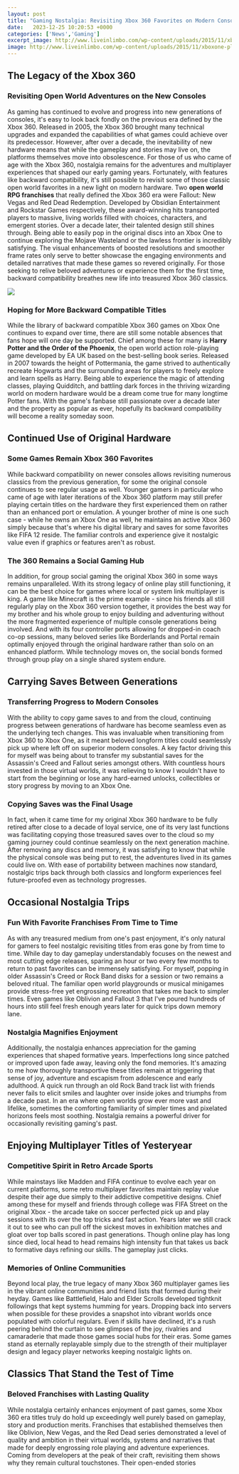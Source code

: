 ```yaml
---
layout: post
title: "Gaming Nostalgia: Revisiting Xbox 360 Favorites on Modern Consoles"
date:   2023-12-25 10:20:53 +0000
categories: ['News','Gaming']
excerpt_image: http://www.liveinlimbo.com/wp-content/uploads/2015/11/xboxone-playback-2015-870x580.jpg
image: http://www.liveinlimbo.com/wp-content/uploads/2015/11/xboxone-playback-2015-870x580.jpg
---
```


## The Legacy of the Xbox 360
### **Revisiting Open World Adventures on the New Consoles**
As gaming has continued to evolve and progress into new generations of consoles, it's easy to look back fondly on the previous era defined by the Xbox 360. Released in 2005, the Xbox 360 brought many technical upgrades and expanded the capabilities of what games could achieve over its predecessor. However, after over a decade, the inevitability of new hardware means that while the gameplay and stories may live on, the platforms themselves move into obsolescence. For those of us who came of age with the Xbox 360, nostalgia remains for the adventures and multiplayer experiences that shaped our early gaming years. Fortunately, with features like backward compatibility, it's still possible to revisit some of those classic open world favorites in a new light on modern hardware.
Two **open world RPG franchises** that really defined the Xbox 360 era were Fallout: New Vegas and Red Dead Redemption. Developed by Obsidian Entertainment and Rockstar Games respectively, these award-winning hits transported players to massive, living worlds filled with choices, characters, and emergent stories. Over a decade later, their talented design still shines through. Being able to easily pop in the original discs into an Xbox One to continue exploring the Mojave Wasteland or the lawless frontier is incredibly satisfying. The visual enhancements of boosted resolutions and smoother frame rates only serve to better showcase the engaging environments and detailed narratives that made these games so revered originally. For those seeking to relive beloved adventures or experience them for the first time, backward compatibility breathes new life into treasured Xbox 360 classics.

![](http://www.liveinlimbo.com/wp-content/uploads/2015/11/xboxone-playback-2015-870x580.jpg)
### **Hoping for More Backward Compatible Titles**  
While the library of backward compatible Xbox 360 games on Xbox One continues to expand over time, there are still some notable absences that fans hope will one day be supported. Chief among these for many is **Harry Potter and the Order of the Phoenix**, the open world action role-playing game developed by EA UK based on the best-selling book series. Released in 2007 towards the height of Pottermania, the game strived to authentically recreate Hogwarts and the surrounding areas for players to freely explore and learn spells as Harry. Being able to experience the magic of attending classes, playing Quidditch, and battling dark forces in the thriving wizarding world on modern hardware would be a dream come true for many longtime Potter fans. With the game's fanbase still passionate over a decade later and the property as popular as ever, hopefully its backward compatibility will become a reality someday soon.
## Continued Use of Original Hardware 
### **Some Games Remain Xbox 360 Favorites**
While backward compatibility on newer consoles allows revisiting numerous classics from the previous generation, for some the original console continues to see regular usage as well. Younger gamers in particular who came of age with later iterations of the Xbox 360 platform may still prefer playing certain titles on the hardware they first experienced them on rather than an enhanced port or emulation. A younger brother of mine is one such case - while he owns an Xbox One as well, he maintains an active Xbox 360 simply because that's where his digital library and saves for some favorites like FIFA 12 reside. The familiar controls and experience give it nostalgic value even if graphics or features aren't as robust.
### **The 360 Remains a Social Gaming Hub**  
In addition, for group social gaming the original Xbox 360 in some ways remains unparalleled. With its strong legacy of online play still functioning, it can be the best choice for games where local or system link multiplayer is king. A game like Minecraft is the prime example - since his friends all still regularly play on the Xbox 360 version together, it provides the best way for my brother and his whole group to enjoy building and adventuring without the more fragmented experience of multiple console generations being involved. And with its four controller ports allowing for dropped-in coach co-op sessions, many beloved series like Borderlands and Portal remain optimally enjoyed through the original hardware rather than solo on an enhanced platform. While technology moves on, the social bonds formed through group play on a single shared system endure.
## Carrying Saves Between Generations
### **Transferring Progress to Modern Consoles**  
With the ability to copy game saves to and from the cloud, continuing progress between generations of hardware has become seamless even as the underlying tech changes. This was invaluable when transitioning from Xbox 360 to Xbox One, as it meant beloved longform titles could seamlessly pick up where left off on superior modern consoles. A key factor driving this for myself was being about to transfer my substantial saves for the Assassin's Creed and Fallout series amongst others. With countless hours invested in those virtual worlds, it was relieving to know I wouldn't have to start from the beginning or lose any hard-earned unlocks, collectibles or story progress by moving to an Xbox One. 
### **Copying Saves was the Final Usage**
In fact, when it came time for my original Xbox 360 hardware to be fully retired after close to a decade of loyal service, one of its very last functions was facilitating copying those treasured saves over to the cloud so my gaming journey could continue seamlessly on the next generation machine. After removing any discs and memory, it was satisfying to know that while the physical console was being put to rest, the adventures lived in its games could live on. With ease of portability between machines now standard, nostalgic trips back through both classics and longform experiences feel future-proofed even as technology progresses.
## Occasional Nostalgia Trips 
### **Fun With Favorite Franchises From Time to Time**
As with any treasured medium from one's past enjoyment, it's only natural for gamers to feel nostalgic revisiting titles from eras gone by from time to time. While day to day gameplay understandably focuses on the newest and most cutting edge releases, sparing an hour or two every few months to return to past favorites can be immensely satisfying. For myself, popping in older Assassin's Creed or Rock Band disks for a session or two remains a beloved ritual. The familiar open world playgrounds or musical minigames provide stress-free yet engrossing recreation that takes me back to simpler times. Even games like Oblivion and Fallout 3 that I've poured hundreds of hours into still feel fresh enough years later for quick trips down memory lane. 
### **Nostalgia Magnifies Enjoyment**
Additionally, the nostalgia enhances appreciation for the gaming experiences that shaped formative years. Imperfections long since patched or improved upon fade away, leaving only the fond memories. It's amazing to me how thoroughly transportive these titles remain at triggering that sense of joy, adventure and escapism from adolescence and early adulthood. A quick run through an old Rock Band track list with friends never fails to elicit smiles and laughter over inside jokes and triumphs from a decade past. In an era where open worlds grow ever more vast and lifelike, sometimes the comforting familiarity of simpler times and pixelated horizons feels most soothing. Nostalgia remains a powerful driver for occasionally revisiting gaming's past.
## Enjoying Multiplayer Titles of Yesteryear 
### **Competitive Spirit in Retro Arcade Sports**  
While mainstays like Madden and FIFA continue to evolve each year on current platforms, some retro multiplayer favorites maintain replay value despite their age due simply to their addictive competitive designs. Chief among these for myself and friends through college was FIFA Street on the original Xbox - the arcade take on soccer perfected pick up and play sessions with its over the top tricks and fast action. Years later we still crack it out to see who can pull off the sickest moves in exhibition matches and gloat over top balls scored in past generations. Though online play has long since died, local head to head remains high intensity fun that takes us back to formative days refining our skills. The gameplay just clicks.
### **Memories of Online Communities**   
Beyond local play, the true legacy of many Xbox 360 multiplayer games lies in the vibrant online communities and friend lists that formed during their heyday. Games like Battlefield, Halo and Elder Scrolls developed tightknit followings that kept systems humming for years. Dropping back into servers when possible for these provides a snapshot into vibrant worlds once populated with colorful regulars. Even if skills have declined, it's a rush peering behind the curtain to see glimpses of the joy, rivalries and camaraderie that made those games social hubs for their eras. Some games stand as eternally replayable simply due to the strength of their multiplayer design and legacy player networks keeping nostalgic lights on.
## Classics That Stand the Test of Time
### **Beloved Franchises with Lasting Quality** 
While nostalgia certainly enhances enjoyment of past games, some Xbox 360 era titles truly do hold up exceedingly well purely based on gameplay, story and production merits. Franchises that established themselves then like Oblivion, New Vegas, and the Red Dead series demonstrated a level of quality and ambition in their virtual worlds, systems and narratives that made for deeply engrossing role playing and adventure experiences. Coming from developers at the peak of their craft, revisiting them shows why they remain cultural touchstones. Their open-ended stories